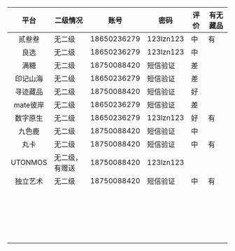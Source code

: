|   平台   | 二级情况       | 账号        | 密码      | 评价 | 有无藏品 |
| :------: | -------------- | ----------- | --------- | ---- | -------- |
|  贰叁叁  | 无二级         | 18650236279 | 123lzn123 | 中   | 有       |
|   良选   | 无二级         | 18650236279 | 123lzn123 | 中   |          |
|   满糖   | 无二级         | 18750088420 | 短信验证  | 差   |          |
| 印记山海 | 无二级         | 18650236279 | 短信验证  | 差   |          |
| 寻迹藏品 | 无二级         | 18750088420 | 短信验证  | 好   |          |
| mate彼岸 | 无二级         | 18650236279 | 短信验证  | 差   |          |
| 数字原生 | 无二级         | 18650236279 | 123lzn123 | 好   | 有       |
|  九色鹿  | 无二级         | 18750088420 | 短信验证  | 中   |          |
|   丸卡   | 无二级         | 18750088420 | 短信验证  | 中   | 有       |
| UTONMOS  | 无二级，有赠送 | 18750088420 | 123lzn123 |      |          |
| 独立艺术 | 无二级         | 18750088420 | 短信验证  | 中   | 有       |
|          |                |             |           |      |          |
|          |                |             |           |      |          |
|          |                |             |           |      |          |
|          |                |             |           |      |          |
|          |                |             |           |      |          |
|          |                |             |           |      |          |
|          |                |             |           |      |          |
|          |                |             |           |      |          |
|          |                |             |           |      |          |
|          |                |             |           |      |          |
|          |                |             |           |      |          |
|          |                |             |           |      |          |
|          |                |             |           |      |          |
|          |                |             |           |      |          |
|          |                |             |           |      |          |
|          |                |             |           |      |          |
|          |                |             |           |      |          |
|          |                |             |           |      |          |
|          |                |             |           |      |          |
|          |                |             |           |      |          |
|          |                |             |           |      |          |

